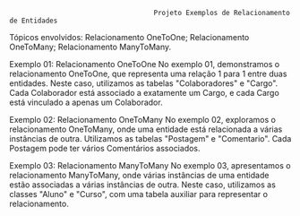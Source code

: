                                         Projeto Exemplos de Relacionamento de Entidades

Tópicos envolvidos:
Relacionamento OneToOne;
Relacionamento OneToMany;
Relacionamento ManyToMany.

Exemplo 01: Relacionamento OneToOne
No exemplo 01, demonstramos o relacionamento OneToOne, que representa uma relação 1 para 1 entre duas entidades. 
Neste caso, utilizamos as tabelas "Colaboradores" e "Cargo". Cada Colaborador está associado a exatamente um Cargo, 
e cada Cargo está vinculado a apenas um Colaborador.


Exemplo 02: Relacionamento OneToMany
No exemplo 02, exploramos o relacionamento OneToMany, onde uma entidade está relacionada a várias instâncias de outra. 
Utilizamos as tabelas "Postagem" e "Comentario". Cada Postagem pode ter vários Comentários associados.


Exemplo 03: Relacionamento ManyToMany
No exemplo 03, apresentamos o relacionamento ManyToMany, onde várias instâncias de uma entidade estão associadas a várias
instâncias de outra. Neste caso, utilizamos as classes "Aluno" e "Curso", com uma tabela auxiliar para representar o relacionamento.
